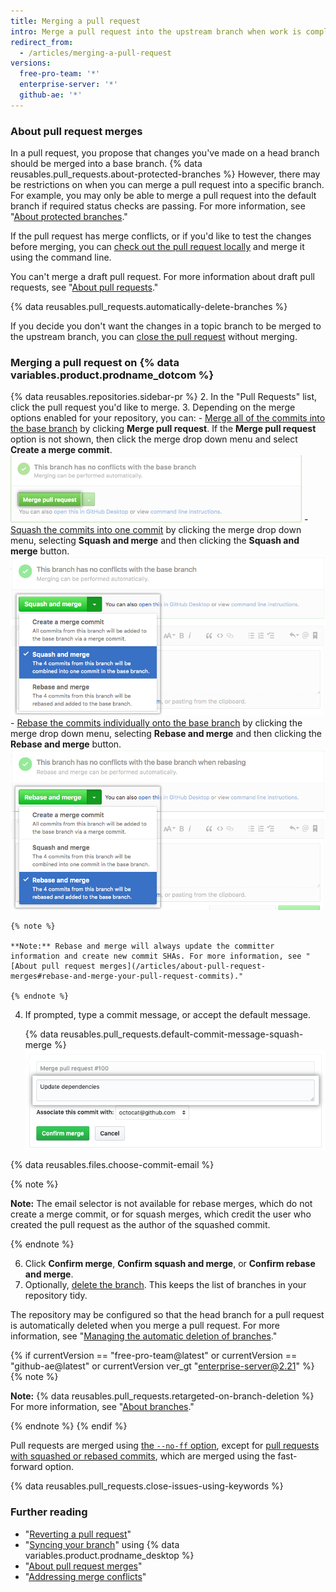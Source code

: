 ```yaml
---
title: Merging a pull request
intro: Merge a pull request into the upstream branch when work is completed. Anyone with push access to the repository can complete the merge.
redirect_from:
  - /articles/merging-a-pull-request
versions:
  free-pro-team: '*'
  enterprise-server: '*'
  github-ae: '*'
---
```



### About pull request merges

In a pull request, you propose that changes you've made on a head branch should be merged into a base branch. {% data reusables.pull_requests.about-protected-branches %} However, there may be restrictions on when you can merge a pull request into a specific branch. For example, you may only be able to merge a pull request into the default branch if required status checks are passing. For more information, see "[About protected branches](/github/administering-a-repository/about-protected-branches)."

If the pull request has merge conflicts, or if you'd like to test the changes before merging, you can [check out the pull request locally](/articles/checking-out-pull-requests-locally) and merge it using the command line.

You can't merge a draft pull request. For more information about draft pull requests, see "[About pull requests](/articles/about-pull-requests#draft-pull-requests)."

{% data reusables.pull_requests.automatically-delete-branches %}

If you decide you don't want the changes in a topic branch to be merged to the upstream branch, you can [close the pull request](/articles/closing-a-pull-request) without merging.

### Merging a pull request on {% data variables.product.prodname_dotcom %}

{% data reusables.repositories.sidebar-pr %}
2. In the "Pull Requests" list, click the pull request you'd like to merge.
3. Depending on the merge options enabled for your repository, you can:
    - [Merge all of the commits into the base branch](/articles/about-pull-request-merges/) by clicking **Merge pull request**. If the **Merge pull request** option is not shown, then click the merge drop down menu and select **Create a merge commit**.
    ![merge-pull-request-button](/assets/images/help/pull_requests/pullrequest-mergebutton.png)
    - [Squash the commits into one commit](/articles/about-pull-request-merges/#squash-and-merge-your-pull-request-commits) by clicking the merge drop down menu, selecting **Squash and merge** and then clicking the **Squash and merge** button.
    ![click-squash-and-merge-button](/assets/images/help/pull_requests/select-squash-and-merge-from-drop-down-menu.png)
    - [Rebase the commits individually onto the base branch](/articles/about-pull-request-merges/#rebase-and-merge-your-pull-request-commits) by clicking the merge drop down menu, selecting **Rebase and merge** and then clicking the **Rebase and merge** button.
    ![select-rebase-and-merge-from-drop-down-menu](/assets/images/help/pull_requests/select-rebase-and-merge-from-drop-down-menu.png)

    {% note %}

    **Note:** Rebase and merge will always update the committer information and create new commit SHAs. For more information, see "[About pull request merges](/articles/about-pull-request-merges#rebase-and-merge-your-pull-request-commits)."

    {% endnote %}
4. If prompted, type a commit message, or accept the default message.

   {% data reusables.pull_requests.default-commit-message-squash-merge %}
   ![Commit message field](/assets/images/help/pull_requests/merge_box/pullrequest-commitmessage.png)

{% data reusables.files.choose-commit-email %}

   {% note %}

   **Note:** The email selector is not available for rebase merges, which do not create a merge commit, or for squash merges, which credit the user who created the pull request as the author of the squashed commit.

   {% endnote %}

6. Click **Confirm merge**, **Confirm squash and merge**, or **Confirm rebase and merge**.
6. Optionally, [delete the branch](/articles/deleting-unused-branches). This keeps the list of branches in your repository tidy.

The repository may be configured so that the head branch for a pull request is automatically deleted when you merge a pull request. For more information, see "[Managing the automatic deletion of branches](/github/administering-a-repository/managing-the-automatic-deletion-of-branches)."

   {% if currentVersion == "free-pro-team@latest" or currentVersion == "github-ae@latest" or currentVersion ver_gt "enterprise-server@2.21" %}
   {% note %}

   **Note:** {% data reusables.pull_requests.retargeted-on-branch-deletion %}
   For more information, see "[About branches](/github/collaborating-with-issues-and-pull-requests/about-branches#working-with-branches)."

   {% endnote %}
   {% endif %}

Pull requests are merged using [the `--no-ff` option](https://git-scm.com/docs/git-merge#_fast_forward_merge), except for [pull requests with squashed or rebased commits](/articles/about-pull-request-merges), which are merged using the fast-forward option.

{% data reusables.pull_requests.close-issues-using-keywords %}

### Further reading

- "[Reverting a pull request](/articles/reverting-a-pull-request)"
- "[Syncing your branch](/desktop/guides/contributing-to-projects/syncing-your-branch/)" using {% data variables.product.prodname_desktop %}
- "[About pull request merges](/articles/about-pull-request-merges)"
- "[Addressing merge conflicts](/articles/addressing-merge-conflicts)"
